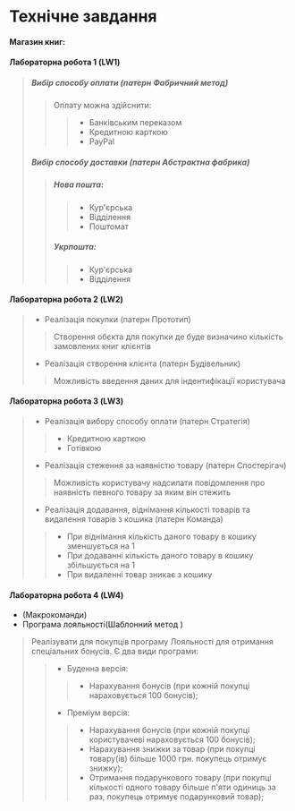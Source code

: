 # Технічне завдання
#### **Магазин книг:**
#### **Лабораторна робота 1 (LW1)**
> ##### Вибір способу оплати (патерн Фабричний метод)
>> Оплату можна здійснити:
>>> - Банківським переказом
>>> - Кредитною карткою
>>> - PayPal
> ##### Вибір способу доставки (патерн Абстрактна фабрика)
>> ##### Нова пошта:
>>> * Кур'єрська
>>> * Відділення
>>> * Поштомат
>> ##### Укрпошта:
>>> * Кур'єрська
>>> * Відділення
#### **Лабораторна робота 2 (LW2)**
> - Реалізація покупки (патерн Прототип)
>> Створення обєкта для покупки де буде визначино кількість замовлених книг клієнтів
> - Реалізація створення клієнта (патерн Будівельник)
>> Можливість введення даних для індентифікації користувача
#### **Лабораторна робота 3 (LW3)**
> - Реалізація вибору способу оплати (патерн Стратегія)
>> - Кредитною карткою
>> - Готівкою
> - Реалізація стеження за наявністю товару (патерн Спостерігач)
>> Можливість користувачу надсилати повідомлення про наявність певного товару за яким він стежить
> - Реалізація додавання, віднімання кількості товарів та видалення товарів з кошика (патерн Команда)
>> - При віднімання кількість даного товару в кошику зменшується на 1
>> - При додаванні кількість даного товару в кошику збільшується на 1
>> - При видаленні товар зникає з кошику
#### **Лабораторна робота 4 (LW4)**
 - (Макрокоманди)
 - Програма лояльності(Шаблонний метод )
> Реалізувати для покупців програму Лояльності для отримання спеціальних бонусів. Є два види програми:
>> - Буденна версія:
>>> - Нарахування бонусів (при кожній покупці нараховується 100 бонусів);
>> - Преміум версія:
>>> - Нарахування бонусів (при кожній покупці користувачеві нараховується 100 бонусів);
>>> - Нарахування знижки за товар (при покупці товару(ів) більше 1000 грн. покупець отримує знижку);
>>> - Отримання подарункового товару (при покупці кількості одного товару більше п'яти одиниць за раз, покупець отримує подарунковий товар);
